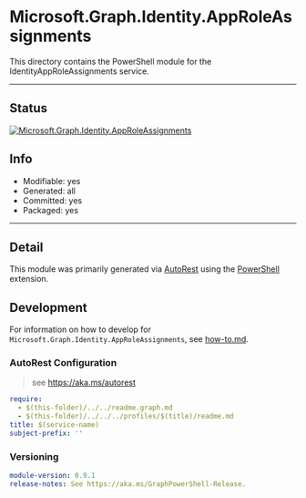 <!-- region Generated -->
# Microsoft.Graph.Identity.AppRoleAssignments
This directory contains the PowerShell module for the IdentityAppRoleAssignments service.

---
## Status
[![Microsoft.Graph.Identity.AppRoleAssignments](https://img.shields.io/powershellgallery/v/Microsoft.Graph.Identity.AppRoleAssignments.svg?style=flat-square&label=Microsoft.Graph.Identity.AppRoleAssignments "Microsoft.Graph.Identity.AppRoleAssignments")](https://www.powershellgallery.com/packages/Microsoft.Graph.Identity.AppRoleAssignments/)

## Info
- Modifiable: yes
- Generated: all
- Committed: yes
- Packaged: yes

---
## Detail
This module was primarily generated via [AutoRest](https://github.com/Azure/autorest) using the [PowerShell](https://github.com/Azure/autorest.powershell) extension.

## Development
For information on how to develop for `Microsoft.Graph.Identity.AppRoleAssignments`, see [how-to.md](how-to.md).
<!-- endregion -->

### AutoRest Configuration

> see https://aka.ms/autorest

``` yaml
require:
  - $(this-folder)/../../readme.graph.md
  - $(this-folder)/../../../profiles/$(title)/readme.md
title: $(service-name)
subject-prefix: ''

```
### Versioning

``` yaml
module-version: 0.9.1
release-notes: See https://aka.ms/GraphPowerShell-Release.
```
